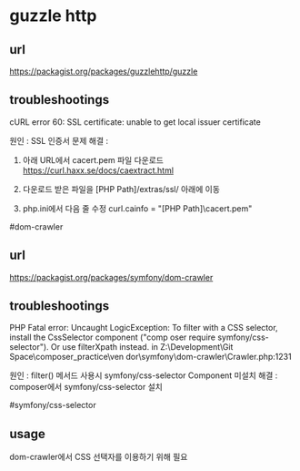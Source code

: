 # guzzle http
## url
https://packagist.org/packages/guzzlehttp/guzzle

## troubleshootings
cURL error 60: SSL certificate: unable to get local issuer certificate

원인 : SSL 인증서 문제
해결 : 
1. 아래 URL에서 cacert.pem 파일 다운로드
https://curl.haxx.se/docs/caextract.html

2. 다운로드 받은 파일을 [PHP Path]/extras/ssl/ 아래에 이동

3. php.ini에서 다음 줄 수정
curl.cainfo = "[PHP Path]\cacert.pem"

#dom-crawler
## url
https://packagist.org/packages/symfony/dom-crawler

## troubleshootings
PHP Fatal error:  Uncaught LogicException: To filter with a CSS selector, install the CssSelector component ("comp
oser require symfony/css-selector"). Or use filterXpath instead. in Z:\Development\Git Space\composer_practice\ven
dor\symfony\dom-crawler\Crawler.php:1231

원인 : filter() 메서드 사용시 symfony/css-selector Component 미설치
해결 : composer에서 symfony/css-selector 설치

#symfony/css-selector
## usage
dom-crawler에서 CSS 선택자를 이용하기 위해 필요